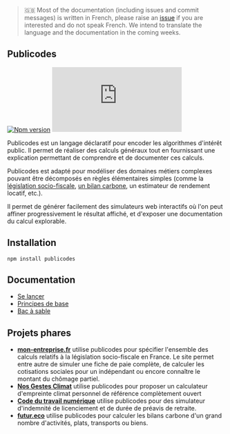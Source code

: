 > 🇬🇧 Most of the documentation (including issues and commit messages) is written in French, please raise an [issue](https://github.com/publicodes/publicodes/issues/new) if you are interested and do not speak French. We intend to translate the language and the documentation in the coming weeks.

## Publicodes

[![Npm version](https://img.shields.io/npm/v/publicodes)](https://www.npmjs.com/package/publicodes)
[![Matrix](https://img.shields.io/matrix/publicodes%3Amatrix.org)](https://app.element.io/#/room/#publicodes:matrix.org)

Publicodes est un langage déclaratif pour encoder les algorithmes d'intérêt
public. Il permet de réaliser des calculs généraux tout en fournissant une
explication permettant de comprendre et de documenter ces calculs.

Publicodes est adapté pour modéliser des domaines métiers complexes pouvant être
décomposés en règles élémentaires simples (comme la [législation socio-fiscale](https://github.com/betagouv/mon-entreprise/tree/master/modele-social/règles),
[un bilan carbone](https://github.com/laem/futureco-data/blob/master/co2.yaml),
un estimateur de rendement locatif, etc.).

Il permet de générer facilement des simulateurs web interactifs où l'on peut affiner
progressivement le résultat affiché, et d'exposer une documentation du calcul explorable.

## Installation

```
npm install publicodes
```

## Documentation

- [Se lancer](https://publi.codes/docs/tutoriel)
- [Principes de base](https://publi.codes/docs/manuel/principe-de-base)
- [Bac à sable](https://publi.codes/studio)

## Projets phares

- **[mon-entreprise.fr](https://mon-entreprise.urssaf.fr/simulateurs)** utilise publicodes
  pour spécifier l'ensemble des calculs relatifs à la législation socio-fiscale
  en France. Le site permet entre autre de simuler une fiche de paie complète,
  de calculer les cotisations sociales pour un indépendant ou encore connaître
  le montant du chômage partiel.
- **[Nos Gestes Climat](https://nosgestesclimat.fr)** utilise publicodes pour proposer un calculateur d'empreinte climat personnel de référence complètement ouvert
- **[Code du travail numérique](https://code.travail.gouv.fr)** utilise publicodes pour des simulateur d'indemnité de licenciement et de durée de préavis de retraite.
- **[futur.eco](https://futur.eco/)** utilise publicodes pour calculer les bilans
  carbone d'un grand nombre d'activités, plats, transports ou biens.
